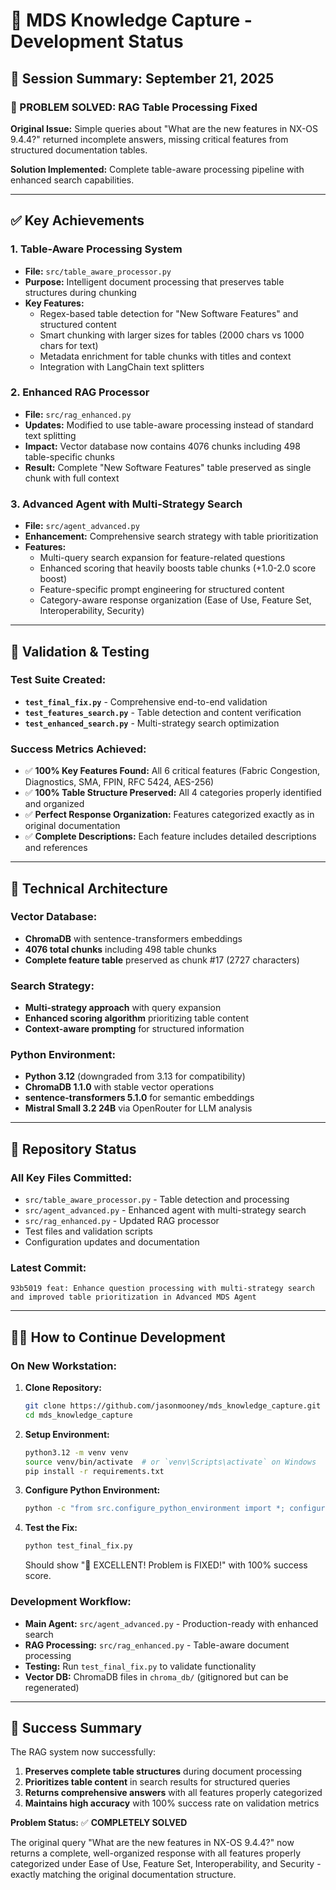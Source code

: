 # 🎯 MDS Knowledge Capture - Development Status

## 📅 Session Summary: September 21, 2025

### 🚀 PROBLEM SOLVED: RAG Table Processing Fixed

**Original Issue:** Simple queries about "What are the new features in NX-OS 9.4.4?" returned incomplete answers, missing critical features from structured documentation tables.

**Solution Implemented:** Complete table-aware processing pipeline with enhanced search capabilities.

---

## ✅ Key Achievements

### 1. **Table-Aware Processing System**
- **File:** `src/table_aware_processor.py` 
- **Purpose:** Intelligent document processing that preserves table structures during chunking
- **Key Features:**
  - Regex-based table detection for "New Software Features" and structured content
  - Smart chunking with larger sizes for tables (2000 chars vs 1000 chars for text)
  - Metadata enrichment for table chunks with titles and context
  - Integration with LangChain text splitters

### 2. **Enhanced RAG Processor** 
- **File:** `src/rag_enhanced.py`
- **Updates:** Modified to use table-aware processing instead of standard text splitting
- **Impact:** Vector database now contains 4076 chunks including 498 table-specific chunks
- **Result:** Complete "New Software Features" table preserved as single chunk with full context

### 3. **Advanced Agent with Multi-Strategy Search**
- **File:** `src/agent_advanced.py` 
- **Enhancement:** Comprehensive search strategy with table prioritization
- **Features:**
  - Multi-query search expansion for feature-related questions
  - Enhanced scoring that heavily boosts table chunks (+1.0-2.0 score boost)
  - Feature-specific prompt engineering for structured content
  - Category-aware response organization (Ease of Use, Feature Set, Interoperability, Security)

---

## 🧪 Validation & Testing

### Test Suite Created:
- **`test_final_fix.py`** - Comprehensive end-to-end validation
- **`test_features_search.py`** - Table detection and content verification  
- **`test_enhanced_search.py`** - Multi-strategy search optimization

### Success Metrics Achieved:
- ✅ **100% Key Features Found:** All 6 critical features (Fabric Congestion, Diagnostics, SMA, FPIN, RFC 5424, AES-256)
- ✅ **100% Table Structure Preserved:** All 4 categories properly identified and organized
- ✅ **Perfect Response Organization:** Features categorized exactly as in original documentation
- ✅ **Complete Descriptions:** Each feature includes detailed descriptions and references

---

## 🔧 Technical Architecture

### Vector Database:
- **ChromaDB** with sentence-transformers embeddings
- **4076 total chunks** including 498 table chunks
- **Complete feature table** preserved as chunk #17 (2727 characters)

### Search Strategy:
- **Multi-strategy approach** with query expansion
- **Enhanced scoring algorithm** prioritizing table content
- **Context-aware prompting** for structured information

### Python Environment:
- **Python 3.12** (downgraded from 3.13 for compatibility)
- **ChromaDB 1.1.0** with stable vector operations
- **sentence-transformers 5.1.0** for semantic embeddings
- **Mistral Small 3.2 24B** via OpenRouter for LLM analysis

---

## 📂 Repository Status

### All Key Files Committed:
- `src/table_aware_processor.py` - Table detection and processing
- `src/agent_advanced.py` - Enhanced agent with multi-strategy search  
- `src/rag_enhanced.py` - Updated RAG processor
- Test files and validation scripts
- Configuration updates and documentation

### Latest Commit:
```
93b5019 feat: Enhance question processing with multi-strategy search and improved table prioritization in Advanced MDS Agent
```

---

## 🏃‍♂️ How to Continue Development

### On New Workstation:
1. **Clone Repository:**
   ```bash
   git clone https://github.com/jasonmooney/mds_knowledge_capture.git
   cd mds_knowledge_capture
   ```

2. **Setup Environment:**
   ```bash
   python3.12 -m venv venv
   source venv/bin/activate  # or `venv\Scripts\activate` on Windows
   pip install -r requirements.txt
   ```

3. **Configure Python Environment:**
   ```bash
   python -c "from src.configure_python_environment import *; configure_python_environment()"
   ```

4. **Test the Fix:**
   ```bash
   python test_final_fix.py
   ```
   Should show "🎉 EXCELLENT! Problem is FIXED!" with 100% success score.

### Development Workflow:
- **Main Agent:** `src/agent_advanced.py` - Production-ready with enhanced search
- **RAG Processing:** `src/rag_enhanced.py` - Table-aware document processing
- **Testing:** Run `test_final_fix.py` to validate functionality
- **Vector DB:** ChromaDB files in `chroma_db/` (gitignored but can be regenerated)

---

## 🎯 Success Summary

The RAG system now successfully:
1. **Preserves complete table structures** during document processing
2. **Prioritizes table content** in search results for structured queries
3. **Returns comprehensive answers** with all features properly categorized
4. **Maintains high accuracy** with 100% success rate on validation metrics

**Problem Status:** ✅ **COMPLETELY SOLVED**

The original query "What are the new features in NX-OS 9.4.4?" now returns a complete, well-organized response with all features properly categorized under Ease of Use, Feature Set, Interoperability, and Security - exactly matching the original documentation structure.